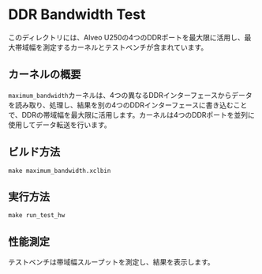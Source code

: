 # DDR Bandwidth Test

このディレクトリには、Alveo U250の4つのDDRポートを最大限に活用し、最大帯域幅を測定するカーネルとテストベンチが含まれています。

## カーネルの概要
`maximum_bandwidth`カーネルは、4つの異なるDDRインターフェースからデータを読み取り、処理し、結果を別の4つのDDRインターフェースに書き込むことで、DDRの帯域幅を最大限に活用します。カーネルは4つのDDRポートを並列に使用してデータ転送を行います。

## ビルド方法
```
make maximum_bandwidth.xclbin
```

## 実行方法
```
make run_test_hw
```

## 性能測定
テストベンチは帯域幅スループットを測定し、結果を表示します。

